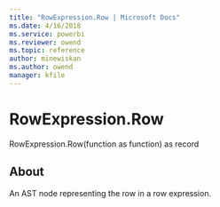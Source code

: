 ```yaml
---
title: "RowExpression.Row | Microsoft Docs"
ms.date: 4/16/2018
ms.service: powerbi
ms.reviewer: owend
ms.topic: reference
author: minewiskan
ms.author: owend
manager: kfile
---
```

# RowExpression.Row
RowExpression.Row(function as function) as record  
  
## About  
An AST node representing the row in a row expression.  
  
